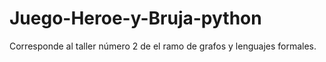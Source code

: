 # Juego-Heroe-y-Bruja-python
Corresponde al taller número 2 de el ramo de grafos y lenguajes formales.
